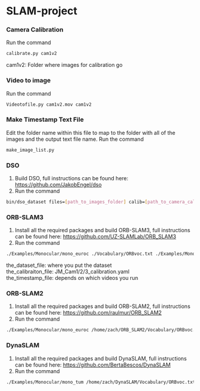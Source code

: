 # SLAM-project

### Camera Calibration 
Run the command
```bash
calibrate.py cam1v2  
```
cam1v2: Folder where images for calibration go 

### Video to image 
Run the command 

```bash
Videotofile.py cam1v2.mov cam1v2 
```

### Make Timestamp Text File
Edit the folder name within this file to map to the folder with all of the images and the output text file name. 
Run the command 

```bash
make_image_list.py 
```

### DSO
1. Build DSO, full instructions can be found here: https://github.com/JakobEngel/dso
2. Run the command
```bash
bin/dso_dataset files=[path_to_images_folder] calib=[path_to_camera_calibration] preset=0 mode=1
```

### ORB-SLAM3
1. Install all the required packages and build ORB-SLAM3, full instructions can be found here: https://github.com/UZ-SLAMLab/ORB_SLAM3
2. Run the command  
```bash
./Examples/Monocular/mono_euroc ./Vocabulary/ORBvoc.txt ./Examples/Monocular/the_calibration_file the_dataset_file ./Examples/Monocular/EuRoC_TimeStamps/the_timestamp_file  
```
the_dataset_file: where you put the dataset  
the_calibraiton_file: JM_Cam1/2/3_calibration.yaml  
the_timestamp_file: depends on which videos you run

### ORB-SLAM2
1. Install all the required packages and build ORB-SLAM2, full instructions can be found here: https://github.com/raulmur/ORB_SLAM2
2. Run the command  
```bash
./Examples/Monocular/mono_euroc /home/zach/ORB_SLAM2/Vocabulary/ORBvoc.txt /home/zach/dev_code/JM_Calibration/JM.yaml /home/zach/dev_code/JM_Video /home/zach/dev_code/JM_01.txt
```

### DynaSLAM
1. Install all the required packages and build DynaSLAM, full instructions can be found here: https://github.com/BertaBescos/DynaSLAM
2. Run the command  
```bash
./Examples/Monocular/mono_tum /home/zach/DynaSLAM/Vocabulary/ORBvoc.txt /home/zach/dev_code/JM_Videos/JM_cam3.yaml /home/zach/dev_code/JM_Videos/cam3_figure8 /home/zach/dev_code/JM_Videos/cam3_figure8.txt
```
